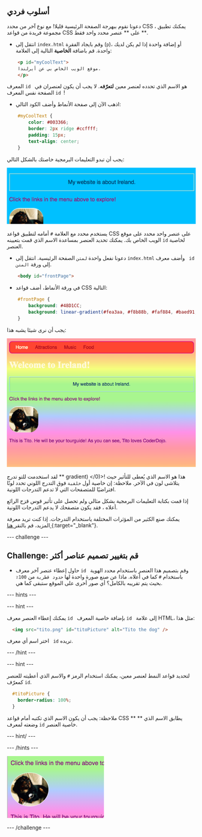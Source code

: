 ## أسلوب فردي

دعونا نقوم ببهرجة الصفحة الرئيسية قليلا! مع نوع آخر من محدد CSS ، يمكنك تطبيق مجموعة فريدة من قواعد CSS على ** عنصر محدد واحد فقط **.

+ انتقل إلى ` index.html ` وقم بايجاد الفقرة (`p`)، أو إضافة واحدة إذا لم يكن لديك واحدة. قم باضافة **الخاصية** التالية إلى العلامة:

```html
    <p id="myCoolText">
    موقع الويب الخاص بي عن أيرلندا.
    </p> 
```

المعرف `id ` هو الاسم الذي تحدده لعنصر معين **لتعرّفه**. لا يجب أن يكون لعنصران في الصفحة نفس المعرف `id `!

+ اذهب الآن إلى صفحة الأنماط وأضف الكود التالي:

```css
    #myCoolText {
        color: #003366;
        border: 2px ridge #ccffff;
        padding: 15px;
        text-align: center;
    }
```

يجب أن تبدو التعليمات البرمجية خاصتك بالشكل التالي:

![Text with a different colour and a border around it](images/paragraphIdStyle.png)

يستخدم محدد مع العلامة ` # ` أمامه لتطبيق قواعد CSS على عنصر واحد محدد على موقع الويب الخاص بك. يمكنك تحديد العنصر بمساعدة الاسم الذي قمت بتعيينه `id` لخاصية العنصر.

+ دعونا نفعل واحدة `لمتن` الصفحة الرئيسية. انتقل إلى ` index.html ` وأضف معرف ` id` إلى ورقة ` المتن `.

```html
    <body id="frontPage">
```

+ في ورقة الأنماط، أضف قواعد CSS التالية:

```css
    #frontPage {
        background: #48D1CC;
        background: linear-gradient(#fea3aa, #f8b88b, #faf884, #baed91, #baed91, #b2cefe, #f2a2e8, #fea3aa);
    }
```

يجب أن نرى شيئا يشبه هذا:

![Rainbow gradient background](images/frontPageIdStyles.png)

لقد استخدمت للتو تدرج ** gradient) </0)>! هذا هو الاسم الذي يُعطى للتأثير حيث يتلاشى لون في الآخر. ملاحظة: إن خاصية أول ` خلفية ` فوق التدرج اللوني تحدد لونًا افتراضيًا للمتصفحات التي لا تدعم التدرجات اللونية.</p> 

إذا قمت بكتابة التعليمات البرمجية بشكل مثالي ولم تحصل على تأثير قوس قزح الرائع أعلاه ، فقد يكون متصفحك لا يدعم التدرجات اللونية.

يمكنك صنع الكثير من المؤثرات المختلفة ياستخدام التدرجات. إذا كنت تريد معرفة المزيد، قم بالنقر[ هنا ](http://dojo.soy/html2-css-gradients) {:target="_blank"}.

\--- challenge \---

## Challenge: قم بتغيير تصميم عناصر أكثر

+ حاول إعطاء عنصر آخر معرف `id ` وقم بتصميم هذا العنصر باستخدام محدد الهوية باستخدام ` # ` كما في أعلاه. ماذا عن صنع صورة واحدة لها `حدود قطرية` من ` 100٪ ` بحيث يتم تقريبه بالكامل؟ أي صور أخرى على الموقع ستبقى كما هي. 

\--- hints \---

\--- hint \---

يمكنك إعطاء العنصر معرف `id ` بإضافة خاصية المعرف `id ` إلى علامة HTML، مثل هذا:

```html
  <img src="tito.png" id="titoPicture" alt="Tito the dog" />        
```

اختر اسم أي معرف ` id` تريده.

\--- /hint \---

\--- hint \---

لتحديد قواعد النمط لعنصر معين، يمكنك استخدام الرمز `#` والاسم الذي أعطيته للعنصر كمعرّف `id`.

```css
  #titoPicture {
    border-radius: 100%;
  }
```

ملاحظة: يجب أن يكون الاسم الذي تكتبه أمام قواعد CSS ** ** يطابق الاسم الذي وضعته لمعرف `id` خاصية العنصر.

\--- hint/ \---

\--- /hints \---

![A round picture of Tito with a white border](images/titoPictureIdStyle.png)

\--- /challenge \---